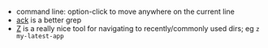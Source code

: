 * command line: option-click to move anywhere on the current line
* [ack](http://beyondgrep.com/) is a better grep
* [Z](https://github.com/rupa/z) is a really nice tool for navigating to recently/commonly used dirs; eg `z my-latest-app`
